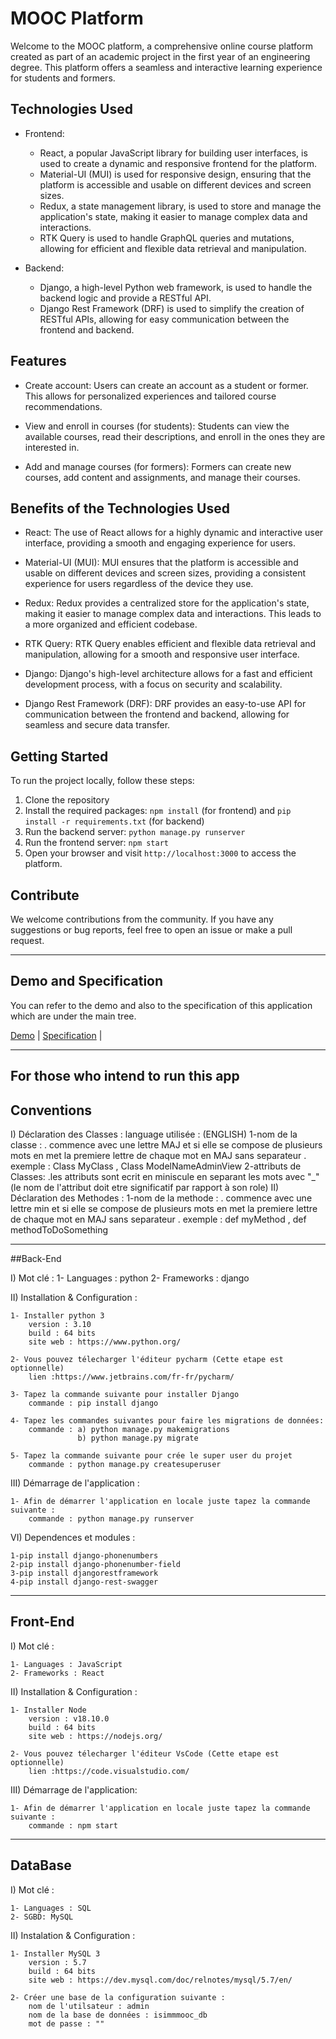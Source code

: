 # MOOC Platform

Welcome to the MOOC platform, a comprehensive online course platform created as part of an academic project in the first year of an engineering degree. This platform offers a seamless and interactive learning experience for students and formers.

## Technologies Used
- Frontend: 
  - React, a popular JavaScript library for building user interfaces, is used to create a dynamic and responsive frontend for the platform. 
  - Material-UI (MUI) is used for responsive design, ensuring that the platform is accessible and usable on different devices and screen sizes. 
  - Redux, a state management library, is used to store and manage the application's state, making it easier to manage complex data and interactions.
  - RTK Query is used to handle GraphQL queries and mutations, allowing for efficient and flexible data retrieval and manipulation.

- Backend: 
  - Django, a high-level Python web framework, is used to handle the backend logic and provide a RESTful API. 
  - Django Rest Framework (DRF) is used to simplify the creation of RESTful APIs, allowing for easy communication between the frontend and backend.

## Features
- Create account: Users can create an account as a student or former. This allows for personalized experiences and tailored course recommendations.

- View and enroll in courses (for students): Students can view the available courses, read their descriptions, and enroll in the ones they are interested in.

- Add and manage courses (for formers): Formers can create new courses, add content and assignments, and manage their courses.

## Benefits of the Technologies Used
- React: The use of React allows for a highly dynamic and interactive user interface, providing a smooth and engaging experience for users.

- Material-UI (MUI): MUI ensures that the platform is accessible and usable on different devices and screen sizes, providing a consistent experience for users regardless of the device they use.

- Redux: Redux provides a centralized store for the application's state, making it easier to manage complex data and interactions. This leads to a more organized and efficient codebase.

- RTK Query: RTK Query enables efficient and flexible data retrieval and manipulation, allowing for a smooth and responsive user interface.

- Django: Django's high-level architecture allows for a fast and efficient development process, with a focus on security and scalability.

- Django Rest Framework (DRF): DRF provides an easy-to-use API for communication between the frontend and backend, allowing for seamless and secure data transfer.

## Getting Started
To run the project locally, follow these steps:
1. Clone the repository
2. Install the required packages: `npm install` (for frontend) and `pip install -r requirements.txt` (for backend)
3. Run the backend server: `python manage.py runserver`
4. Run the frontend server: `npm start`
5. Open your browser and visit `http://localhost:3000` to access the platform.

## Contribute
We welcome contributions from the community. If you have any suggestions or bug reports, feel free to open an issue or make a pull request.



---------------------------------- ---------------------------------- ---------------------------------- ---------------------------------- ---------------------------------- 
## Demo and Specification
You can refer to the  demo and also to the specification of this application which are under the main tree.

[Demo](IsimmmoocProject.mp4) |
[Specification](isimmmooc.pdf) |

---------------------------------- ---------------------------------- ---------------------------------- ---------------------------------- ---------------------------------- 
## For those who intend to run this app

## Conventions

I) Déclaration des Classes :
	language utilisée : (ENGLISH)
	1-nom de la classe : 
		. commence avec une lettre MAJ et si elle se compose de plusieurs mots en met la premiere lettre de chaque mot en MAJ sans separateur .
		exemple : Class MyClass , Class ModelNameAdminView
	2-attributs de Classes:
		.les attributs sont ecrit en miniscule en separant les mots avec "_" (le nom de l'attribut doit etre significatif par rapport à son role)
II) Déclaration des Methodes :
	1-nom de la methode : 
		. commence avec une lettre min et si elle se compose de plusieurs mots en met la premiere lettre de chaque mot en MAJ sans separateur .
		exemple : def myMethod , def methodToDoSomething


---------------------------------- ---------------------------------- ---------------------------------- ---------------------------------- ---------------------------------- 

##Back-End

I) Mot clé :
	1- Languages : python
	2- Frameworks : django

II) Installation & Configuration :

	1- Installer python 3
		version : 3.10
		build : 64 bits
		site web : https://www.python.org/

	2- Vous pouvez télecharger l'éditeur pycharm (Cette etape est optionnelle)
		lien :https://www.jetbrains.com/fr-fr/pycharm/

    3- Tapez la commande suivante pour installer Django
		commande : pip install django

	4- Tapez les commandes suivantes pour faire les migrations de données:
	    commande : a) python manage.py makemigrations
	               b) python manage.py migrate

	5- Tapez la commande suivante pour crée le super user du projet
		commande : python manage.py createsuperuser

III) Démarrage de l'application :

	1- Afin de démarrer l'application en locale juste tapez la commande suivante :
		commande : python manage.py runserver
VI) Dependences et modules :

    1-pip install django-phonenumbers  
    2-pip install django-phonenumber-field
	3-pip install djangorestframework
	4-pip install django-rest-swagger
	
---------------------------------- ---------------------------------- ---------------------------------- ---------------------------------- ---------------------------------- 

## Front-End

I) Mot clé :

	1- Languages : JavaScript
	2- Frameworks : React

II) Installation & Configuration :

	1- Installer Node
		version : v18.10.0
		build : 64 bits
		site web : https://nodejs.org/

	2- Vous pouvez télecharger l'éditeur VsCode (Cette etape est optionnelle)
		lien :https://code.visualstudio.com/

III) Démarrage de l'application:

	1- Afin de démarrer l'application en locale juste tapez la commande suivante :
		commande : npm start
	
---------------------------------- ---------------------------------- ---------------------------------- ---------------------------------- ---------------------------------- 
## DataBase
I) Mot clé :

	1- Languages : SQL
	2- SGBD: MySQL

II) Instalation & Configuration :

	1- Installer MySQL 3
		version : 5.7
		build : 64 bits
		site web : https://dev.mysql.com/doc/relnotes/mysql/5.7/en/
		
	2- Créer une base de la configuration suivante :
		nom de l'utilsateur : admin
		nom de la base de données : isimmmooc_db
		mot de passe : ""

